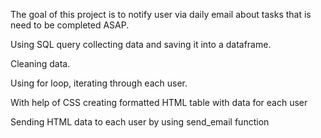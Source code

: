 The goal of this project is to notify user via daily email about tasks that is need to be completed ASAP. 

Using SQL query collecting data and saving it into a dataframe. 

Cleaning data. 

Using for loop, iterating through each user.

With help of CSS creating formatted HTML table with data for each user

Sending HTML data to each user by using send_email function


